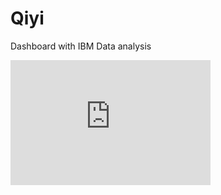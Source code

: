 # Qiyi
Dashboard with IBM Data analysis
<iframe src="https://ap2.ca.analytics.ibm.com/bi/?perspective=dashboard&amp;pathRef=.my_folders%2FDashboard%2Bwith%2BIBM%2BCognos%2BAnalytics%2B%2528Coursera%2Bproject%2529&amp;closeWindowOnLastView=true&amp;ui_appbar=false&amp;ui_navbar=false&amp;shareMode=embedded&amp;action=view&amp;mode=dashboard&amp;subView=model0000018f0fc1c851_00000000" width="320" height="200" frameborder="0" gesture="media" allow="encrypted-media" allowfullscreen=""></iframe>

